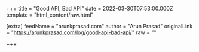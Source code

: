 
+++
title = "Good API, Bad API"
date = 2022-03-30T07:53:00.000Z
template = "html_content/raw.html"

[extra]
feedName = "arunkprasad.com"
author = "Arun Prasad"
originalLink = "https://arunkprasad.com/log/good-api-bad-api/"
raw = ""

+++

